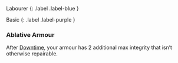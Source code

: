 
Labourer
{: .label .label-blue }

Basic
{: .label .label-purple }
### Ablative Armour
After [Downtime](Telling-The-Story#Downtime), your armour has 2 additional max integrity that isn’t otherwise repairable.